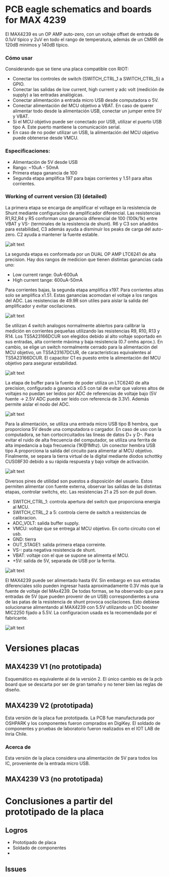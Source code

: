 # PCB eagle schematics and boards for MAX 4239

El MAX4239 es un OP AMP auto-zero, con un voltaje offset de entrada de 0.1uV tipico y 2uV en todo el rango de temperatura, además de un CMRR de  120dB minimos y 140dB típico.

### Cómo usar

Considerando que se tiene una placa compatible con RIOT:

- Conectar los controles de switch (SWITCH_CTRL_1 a SWITCH_CTRL_5) a GPIO.
- Conectar las salidas de low current, high current y adc volt (medición de supply) a las entradas analógicas.
- Conectar alimentación a entrada micro USB desde computadora o 5V.
- Conectar alimentación del MCU objetivo a VBAT. En caso de querer alimentar todo desde la alimentación USB, conectar un jumper entre 5V y VBAT.
- Si el MCU objetivo puede ser conectado por USB, utilizar el puerto USB tipo A. Este puerto mantiene la comunicación serial.
- En caso de no poder utilizar un USB, la alimentación del MCU objetivo puede obtenerse desde VMCU.


### Especificaciones:
- Alimentación de 5V desde USB
- Rango: ~10uA - 50mA
- Primera etapa ganancia de 100
- Segunda etapa amplifica 197 para bajas corrientes y 1.51 para altas corrientes.

### Working of current version (3) (detailed)

La primera etapa se encarga de amplificar el voltage en la resistencia de Shunt mediante configuracion de amplificador diferencial. Las resistencias R1,R2,R4 y R5 conforman una ganancia diferencial de 100 (100k/1k) entre VBAT y VS- (terminales de la resistencia de shunt). R6 y C3 son añadidos para estabilidad, C3 además ayuda a disminuir los peaks de carga del auto-zero. C2 ayuda a mantener la fuente estable.

![alt text](https://github.com/jpfutalef/Current-Measurement-Board/blob/master/boards/PCB/MAX4239/Images/IM2.png)

La segunda etapa es conformada por un DUAL OP AMP LTC6241 de alta precision. Hay dos rangos de medicion que tienen distintas ganancias cada uno:
- Low current range: 0uA-600uA
- High current tange: 600uA-50mA

Para corrientes bajas, la segunda etapa amplifica x197. Para corrientes altas solo se amplifica x1.51. Estas ganancias acomodan el voltaje a los rangos del ADC. Las resistencias de 49.9R son utiles para aislar la salida del amplificador y evitar oscilaciones.

![alt text](https://github.com/jpfutalef/Current-Measurement-Board/blob/master/boards/PCB/MAX4239/Images/IM5.png)

Se utilizan 4 switch analogos normalmente abiertos para calibrar la medición en corrientes pequeñas utilizando las resistencias R9, R10, R13 y R14. Los TS5A23166DCUR son elegidos debido al alto voltaje soportado en sus entradas, alta corriente máxima y baja resistencia (0.7 omhs aprox.). En cambio, se elige un switch normalmente cerrado para la alimentación del MCU objetivo, un TS5A23167DCUR, de características equivalentes al TS5A23166DCUR. El capacitor C1 es puesto entre la alimentación del MCU objetivo para asegurar estabilidad.

![alt text](https://github.com/jpfutalef/Current-Measurement-Board/blob/master/boards/PCB/MAX4239/Images/IM1.png)

La etapa de buffer para la fuente de poder utiliza un LTC6240 de alta precision, configurado a ganancia x0.5 con tal de evitar que valores altos de voltajes no puedan ser leidos por ADC de referencias de voltaje bajo (5V fuente -> 2.5V ADC puede ser leido con referencia de 3.3V). Además permite aislar el nodo del ADC.

![alt text](https://github.com/jpfutalef/Current-Measurement-Board/blob/master/boards/PCB/MAX4239/Images/IM3.png)

Para la alimentación, se utiliza una entrada micro USB tipo B hembra, que proporciona 5V desde una computadora o cargador. En caso de uso con la computadora, se han cortocircuitados las líneas de datos D+ y D-. Para evitar el ruido de alta frecuencia del computador, se utiliza una ferrita de alta impedancia a baja frecuencia (1K@1Mhz). Un conector hembra USB tipo A proporciona la salida del circuito para alimentar al MCU objetivo. Finalmente, se separa la tierra virtual de la digital mediante diodos schottky CUS08F30 debido a su rápida respuesta y bajo voltaje de activación.

![alt text](https://github.com/jpfutalef/Current-Measurement-Board/blob/master/boards/PCB/MAX4239/Images/IM6.png)

Diversos pines de utilidad son puestos a disposición del usuario. Estos permiten alimentar con fuente externa, observar las salidas de las distintas etapas, controlar switchs, etc. Las resistencias 21 a 25 son de pull down.

- SWITCH_CTRL_1: controla apertura del switch que proporciona energia al MCU.
- SWITCH_CTRL_2 a 5: controla cierre de switch a resistencias de calibracion.
- ADC_VOLT: salida buffer supply.
- VMCU: voltaje que se entrega al MCU objetivo. En corto circuito con el usb.
- GND: tierra
- OUT_STAGE1: salida primera etapa correinte.
- VS-: pata negativa resistencia de shunt.
- VBAT: voltaje con el que se supone se alimenta el MCU.
- +5V: salida de 5V, separada de USB por la ferrita.


![alt text](https://github.com/jpfutalef/Current-Measurement-Board/blob/master/boards/PCB/MAX4239/Images/IM7.png)

El MAX4239 puede ser alimentado hasta 6V. Sin embargo en sus entradas diferenciales sólo pueden ingresar hasta aproximadamente 0.3V más que la fuente de voltaje del MAx4239. De todas formas, se ha observado que para entradas de 5V (que pueden provenir de un USB) correspondientes a una de las patas de la resistencia de shunt provoca oscilaciones. Esto debiese solucionarse alimentando al MAX4239 con 5.5V utilizando un DC booster MIC2250 fijado a 5.5V. La configuracion usada es la recomendada por el fabricante.

![alt text](https://github.com/jpfutalef/Current-Measurement-Board/blob/master/boards/PCB/MAX4239/Images/IM3.png)

# Versiones placas

## MAX4239 V1 (no prototipada)
Esquemático es equivalente al de la versión 2. El único cambio es de la pcb board que se descarta por ser de gran tamaño y no tener bien las reglas de diseño.

## MAX4239 V2 (prototipada)
Esta versión de la placa fue prototipada. La PCB fue manufacturada por OSHPARK y los componentes fueron comprados en DigiKey. El soldado de componentes y pruebas de laboratorio fueron realizados en el IOT LAB de Inria Chile.

### Acerca de

Esta versión de la placa considera una alimentación de 5V para todos los IC, proveniente de la entrada micro USB. 

## MAX4239 V3 (no prototipada)

# Conclusiones a partir del prototipado de la placa

## Logros
- Prototipado de placa
- Soldado de componentes
-

## Issues
